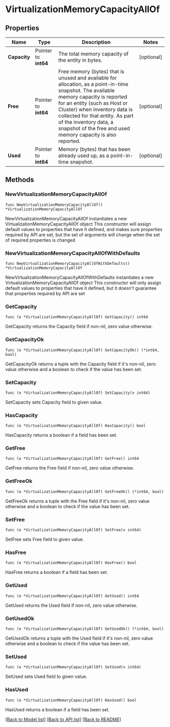 # VirtualizationMemoryCapacityAllOf

## Properties

Name | Type | Description | Notes
------------ | ------------- | ------------- | -------------
**Capacity** | Pointer to **int64** | The total memory capacity of the entity in bytes. | [optional] 
**Free** | Pointer to **int64** | Free memory (bytes) that is unused and available for allocation, as a point-in-time snapshot. The available memory capacity is reported for an entity (such as Host or Cluster) when inventory data is collected for that entity. As part of the inventory data, a snapshot of the free and used memory capacity is also reported. | [optional] 
**Used** | Pointer to **int64** | Memory (bytes) that has been already used up, as a point-in-time snapshot. | [optional] 

## Methods

### NewVirtualizationMemoryCapacityAllOf

`func NewVirtualizationMemoryCapacityAllOf() *VirtualizationMemoryCapacityAllOf`

NewVirtualizationMemoryCapacityAllOf instantiates a new VirtualizationMemoryCapacityAllOf object
This constructor will assign default values to properties that have it defined,
and makes sure properties required by API are set, but the set of arguments
will change when the set of required properties is changed

### NewVirtualizationMemoryCapacityAllOfWithDefaults

`func NewVirtualizationMemoryCapacityAllOfWithDefaults() *VirtualizationMemoryCapacityAllOf`

NewVirtualizationMemoryCapacityAllOfWithDefaults instantiates a new VirtualizationMemoryCapacityAllOf object
This constructor will only assign default values to properties that have it defined,
but it doesn't guarantee that properties required by API are set

### GetCapacity

`func (o *VirtualizationMemoryCapacityAllOf) GetCapacity() int64`

GetCapacity returns the Capacity field if non-nil, zero value otherwise.

### GetCapacityOk

`func (o *VirtualizationMemoryCapacityAllOf) GetCapacityOk() (*int64, bool)`

GetCapacityOk returns a tuple with the Capacity field if it's non-nil, zero value otherwise
and a boolean to check if the value has been set.

### SetCapacity

`func (o *VirtualizationMemoryCapacityAllOf) SetCapacity(v int64)`

SetCapacity sets Capacity field to given value.

### HasCapacity

`func (o *VirtualizationMemoryCapacityAllOf) HasCapacity() bool`

HasCapacity returns a boolean if a field has been set.

### GetFree

`func (o *VirtualizationMemoryCapacityAllOf) GetFree() int64`

GetFree returns the Free field if non-nil, zero value otherwise.

### GetFreeOk

`func (o *VirtualizationMemoryCapacityAllOf) GetFreeOk() (*int64, bool)`

GetFreeOk returns a tuple with the Free field if it's non-nil, zero value otherwise
and a boolean to check if the value has been set.

### SetFree

`func (o *VirtualizationMemoryCapacityAllOf) SetFree(v int64)`

SetFree sets Free field to given value.

### HasFree

`func (o *VirtualizationMemoryCapacityAllOf) HasFree() bool`

HasFree returns a boolean if a field has been set.

### GetUsed

`func (o *VirtualizationMemoryCapacityAllOf) GetUsed() int64`

GetUsed returns the Used field if non-nil, zero value otherwise.

### GetUsedOk

`func (o *VirtualizationMemoryCapacityAllOf) GetUsedOk() (*int64, bool)`

GetUsedOk returns a tuple with the Used field if it's non-nil, zero value otherwise
and a boolean to check if the value has been set.

### SetUsed

`func (o *VirtualizationMemoryCapacityAllOf) SetUsed(v int64)`

SetUsed sets Used field to given value.

### HasUsed

`func (o *VirtualizationMemoryCapacityAllOf) HasUsed() bool`

HasUsed returns a boolean if a field has been set.


[[Back to Model list]](../README.md#documentation-for-models) [[Back to API list]](../README.md#documentation-for-api-endpoints) [[Back to README]](../README.md)


